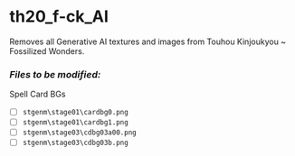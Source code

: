 # th20_f-ck_AI
Removes all Generative AI textures and images from Touhou Kinjoukyou ~ Fossilized Wonders.

### *Files to be modified:*
Spell Card BGs
 - [ ] `stgenm\stage01\cardbg0.png`
 - [ ] `stgenm\stage01\cardbg1.png`
 - [ ] `stgenm\stage03\cdbg03a00.png`
 - [ ] `stgenm\stage03\cdbg03b.png`

<!--stackedit_data:
eyJoaXN0b3J5IjpbLTk1NzgzMDY3Miw2NTgwMTg1NzNdfQ==
-->